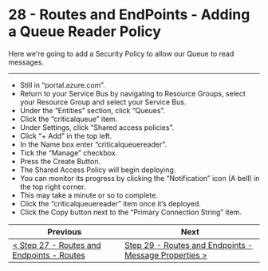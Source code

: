 # 28 - Routes and EndPoints - Adding a Queue Reader Policy #

Here we're going to add a Security Policy to allow our Queue to read messages.

---

- Still in “portal.azure.com”.
- Return to your Service Bus by navigating to Resource Groups, select your Resource Group and select your Service Bus.
- Under the “Entities” section, click “Queues”.
- Click the “criticalqueue” item.
- Under Settings, click “Shared access policies”.
- Click “+ Add” in the top left.
- In the Name box enter “criticalqueuereader”.
- Tick the “Manage” checkbox.
- Press the Create Button.
- The Shared Access Policy will begin deploying.
- You can monitor its progress by clicking the “Notification” icon (A bell) in the top right corner.
- This may take a minute or so to complete.
- Click the “criticalqueuereader” item once it’s deployed.
- Click the Copy   button next to the “Primary Connection String” item.

| Previous | Next |
| -------- | ---- |
| [< Step 27 - Routes and Endpoints - Routes](/27_routes/README.md) | [Step 29 - Routes and Endpoints - Message Properties >](/29_message_properties/README.md) |